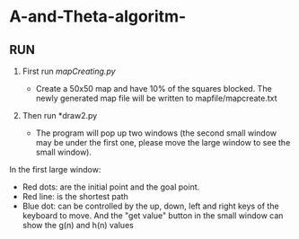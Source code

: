 # A-and-Theta-algoritm-
## RUN
1. First run *mapCreating.py*
	* Create a 50x50 map and have 10% of the squares blocked. The newly generated map file will be written to mapfile/mapcreate.txt

2. Then run *draw2.py
	* The program will pop up two windows (the second small window may be under the first one, please move the large window to see the small window).

In the first large window:
* Red dots:   are the initial point and the goal point.
* Red line:    is the shortest path
* Blue dot:   can be controlled by the up, down, left and right keys of the keyboard to move. And the "get value" button in the small window can show the g(n) and h(n) values
